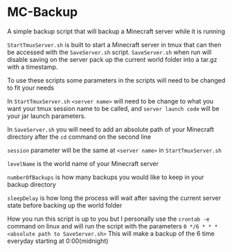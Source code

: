 # MC-Backup


A simple backup script that will backup a Minecraft server while it is running

`StartTmuxServer.sh` is built to start a Minecraft server in tmux that can then be accessed with the `SaveServer.sh` script.
`SaveServer.sh` when run will disable saving on the server pack up the current world folder into  a tar.gz with a timestamp.


To use these scripts some parameters in the scripts will need to be changed to fit your needs

In `StartTmuxServer.sh` `<server name>` will need to be change to what you want your tmux session name to be called, and `server launch code` will be your jar launch parameters.

In `SaveServer.sh` you will need to add an absolute path of your Minecraft directory after the `cd` command on the second line

`session` parameter will be the same at `<server name>` in `StartTmuxServer.sh`

`levelName` is the world name of your Minecraft server

`numberOfBackups` is how many backups you would like to keep in your backup directory

`sleepDelay` is how long the process will wait after saving the current server state before backing up the world folder



How you run this script is up to you but I personally use the `crontab -e` command on linux and will run the script with the parameters `0 */6 * * * <absolute path to SaveServer.sh>` This will make a backup of the 6 time everyday starting at 0:00(midnight)
